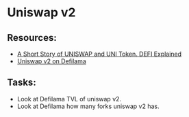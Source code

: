 # Uniswap v2

## Resources:
* [A Short Story of UNISWAP and UNI Token. DEFI Explained](https://www.youtube.com/watch?v=LpjMgS4OVzs)
* [Uniswap v2 on Defilama](https://defillama.com/protocol/uniswap-v2)

## Tasks:

* Look at Defilama TVL of uniswap v2.
* Look at Defilama how many forks uniswap v2 has.

